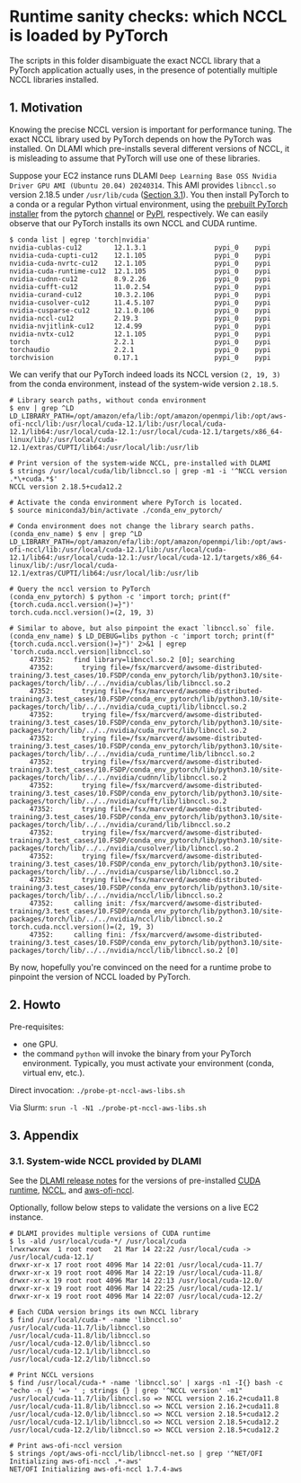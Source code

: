 # Runtime sanity checks: which NCCL is loaded by PyTorch

The scripts in this folder disambiguate the exact NCCL library that a PyTorch application actually
uses, in the presence of potentially multiple NCCL libraries installed.

## 1. Motivation

Knowing the precise NCCL version is important for performance tuning. The exact NCCL library used by
PyTorch depends on how the PyTorch was installed. On DLAMI which pre-installs several different
versions of NCCL, it is misleading to assume that PyTorch will use one of these libraries.

Suppose your EC2 instance runs DLAMI `Deep Learning Base OSS Nvidia Driver GPU AMI (Ubuntu 20.04)
20240314`. This AMI provides `libnccl.so` version 2.18.5 under `/usr/lib/cuda` ([Section
3.1](#31-system-wide-nccl-provided-by-dlami)). You then install PyTorch to a conda or a regular
Python virtual environment, using the [prebuilt PyTorch
installer](https://pytorch.org/get-started/locally/) from the pytorch
[channel](https://anaconda.org/pytorch/repo) or [PyPI](https://pypi.org/project/torch/),
respectively. We can easily observe that our PyTorch installs its own NCCL and CUDA runtime.

```console
$ conda list | egrep 'torch|nvidia'
nvidia-cublas-cu12        12.1.3.1                 pypi_0    pypi
nvidia-cuda-cupti-cu12    12.1.105                 pypi_0    pypi
nvidia-cuda-nvrtc-cu12    12.1.105                 pypi_0    pypi
nvidia-cuda-runtime-cu12  12.1.105                 pypi_0    pypi
nvidia-cudnn-cu12         8.9.2.26                 pypi_0    pypi
nvidia-cufft-cu12         11.0.2.54                pypi_0    pypi
nvidia-curand-cu12        10.3.2.106               pypi_0    pypi
nvidia-cusolver-cu12      11.4.5.107               pypi_0    pypi
nvidia-cusparse-cu12      12.1.0.106               pypi_0    pypi
nvidia-nccl-cu12          2.19.3                   pypi_0    pypi
nvidia-nvjitlink-cu12     12.4.99                  pypi_0    pypi
nvidia-nvtx-cu12          12.1.105                 pypi_0    pypi
torch                     2.2.1                    pypi_0    pypi
torchaudio                2.2.1                    pypi_0    pypi
torchvision               0.17.1                   pypi_0    pypi
```

We can verify that our PyTorch indeed loads its NCCL version `(2, 19, 3)` from the conda
environment, instead of the system-wide version `2.18.5`.

```console
# Library search paths, without conda environment
$ env | grep ^LD
LD_LIBRARY_PATH=/opt/amazon/efa/lib:/opt/amazon/openmpi/lib:/opt/aws-ofi-nccl/lib:/usr/local/cuda-12.1/lib:/usr/local/cuda-12.1/lib64:/usr/local/cuda-12.1:/usr/local/cuda-12.1/targets/x86_64-linux/lib/:/usr/local/cuda-12.1/extras/CUPTI/lib64:/usr/local/lib:/usr/lib

# Print version of the system-wide NCCL, pre-installed with DLAMI
$ strings /usr/local/cuda/lib/libnccl.so | grep -m1 -i '^NCCL version .*\+cuda.*$'
NCCL version 2.18.5+cuda12.2

# Activate the conda environment where PyTorch is located.
$ source miniconda3/bin/activate ./conda_env_pytorch/

# Conda environment does not change the library search paths.
(conda_env_name) $ env | grep ^LD
LD_LIBRARY_PATH=/opt/amazon/efa/lib:/opt/amazon/openmpi/lib:/opt/aws-ofi-nccl/lib:/usr/local/cuda-12.1/lib:/usr/local/cuda-12.1/lib64:/usr/local/cuda-12.1:/usr/local/cuda-12.1/targets/x86_64-linux/lib/:/usr/local/cuda-12.1/extras/CUPTI/lib64:/usr/local/lib:/usr/lib

# Query the nccl version to PyTorch
(conda_env_pytorch) $ python -c 'import torch; print(f"{torch.cuda.nccl.version()=}")'
torch.cuda.nccl.version()=(2, 19, 3)

# Similar to above, but also pinpoint the exact `libnccl.so` file.
(conda_env_name) $ LD_DEBUG=libs python -c 'import torch; print(f"{torch.cuda.nccl.version()=}")' 2>&1 | egrep 'torch.cuda.nccl.version|libnccl.so'
     47352:     find library=libnccl.so.2 [0]; searching
     47352:       trying file=/fsx/marcverd/awsome-distributed-training/3.test_cases/10.FSDP/conda_env_pytorch/lib/python3.10/site-packages/torch/lib/../../nvidia/cublas/lib/libnccl.so.2
     47352:       trying file=/fsx/marcverd/awsome-distributed-training/3.test_cases/10.FSDP/conda_env_pytorch/lib/python3.10/site-packages/torch/lib/../../nvidia/cuda_cupti/lib/libnccl.so.2
     47352:       trying file=/fsx/marcverd/awsome-distributed-training/3.test_cases/10.FSDP/conda_env_pytorch/lib/python3.10/site-packages/torch/lib/../../nvidia/cuda_nvrtc/lib/libnccl.so.2
     47352:       trying file=/fsx/marcverd/awsome-distributed-training/3.test_cases/10.FSDP/conda_env_pytorch/lib/python3.10/site-packages/torch/lib/../../nvidia/cuda_runtime/lib/libnccl.so.2
     47352:       trying file=/fsx/marcverd/awsome-distributed-training/3.test_cases/10.FSDP/conda_env_pytorch/lib/python3.10/site-packages/torch/lib/../../nvidia/cudnn/lib/libnccl.so.2
     47352:       trying file=/fsx/marcverd/awsome-distributed-training/3.test_cases/10.FSDP/conda_env_pytorch/lib/python3.10/site-packages/torch/lib/../../nvidia/cufft/lib/libnccl.so.2
     47352:       trying file=/fsx/marcverd/awsome-distributed-training/3.test_cases/10.FSDP/conda_env_pytorch/lib/python3.10/site-packages/torch/lib/../../nvidia/curand/lib/libnccl.so.2
     47352:       trying file=/fsx/marcverd/awsome-distributed-training/3.test_cases/10.FSDP/conda_env_pytorch/lib/python3.10/site-packages/torch/lib/../../nvidia/cusolver/lib/libnccl.so.2
     47352:       trying file=/fsx/marcverd/awsome-distributed-training/3.test_cases/10.FSDP/conda_env_pytorch/lib/python3.10/site-packages/torch/lib/../../nvidia/cusparse/lib/libnccl.so.2
     47352:       trying file=/fsx/marcverd/awsome-distributed-training/3.test_cases/10.FSDP/conda_env_pytorch/lib/python3.10/site-packages/torch/lib/../../nvidia/nccl/lib/libnccl.so.2
     47352:     calling init: /fsx/marcverd/awsome-distributed-training/3.test_cases/10.FSDP/conda_env_pytorch/lib/python3.10/site-packages/torch/lib/../../nvidia/nccl/lib/libnccl.so.2
torch.cuda.nccl.version()=(2, 19, 3)
     47352:     calling fini: /fsx/marcverd/awsome-distributed-training/3.test_cases/10.FSDP/conda_env_pytorch/lib/python3.10/site-packages/torch/lib/../../nvidia/nccl/lib/libnccl.so.2 [0]
```

By now, hopefully you're convinced on the need for a runtime probe to pinpoint the version of NCCL
loaded by PyTorch.

## 2. Howto

Pre-requisites:

- one GPU.
- the command `python` will invoke the binary from your PyTorch environment. Typically, you must
  activate your environment (conda, virtual env, etc.).

Direct invocation: `./probe-pt-nccl-aws-libs.sh`

Via Slurm: `srun -l -N1 ./probe-pt-nccl-aws-libs.sh`

## 3. Appendix

### 3.1. System-wide NCCL provided by DLAMI

See the [DLAMI release
notes](https://aws.amazon.com/releasenotes/aws-deep-learning-base-gpu-ami-ubuntu-20-04/) for the
versions of pre-installed [CUDA runtime](https://docs.nvidia.com/cuda/),
[NCCL](https://github.com/NVIDIA/nccl), and [aws-ofi-nccl](https://github.com/aws/aws-ofi-nccl).

Optionally, follow below steps to validate the versions on a live EC2 instance.

```console
# DLAMI provides multiple versions of CUDA runtime
$ ls -ald /usr/local/cuda-*/ /usr/local/cuda
lrwxrwxrwx  1 root root   21 Mar 14 22:22 /usr/local/cuda -> /usr/local/cuda-12.1/
drwxr-xr-x 17 root root 4096 Mar 14 22:01 /usr/local/cuda-11.7/
drwxr-xr-x 19 root root 4096 Mar 14 22:19 /usr/local/cuda-11.8/
drwxr-xr-x 19 root root 4096 Mar 14 22:13 /usr/local/cuda-12.0/
drwxr-xr-x 19 root root 4096 Mar 14 22:25 /usr/local/cuda-12.1/
drwxr-xr-x 19 root root 4096 Mar 14 22:07 /usr/local/cuda-12.2/

# Each CUDA version brings its own NCCL library
$ find /usr/local/cuda-* -name 'libnccl.so'
/usr/local/cuda-11.7/lib/libnccl.so
/usr/local/cuda-11.8/lib/libnccl.so
/usr/local/cuda-12.0/lib/libnccl.so
/usr/local/cuda-12.1/lib/libnccl.so
/usr/local/cuda-12.2/lib/libnccl.so

# Print NCCL versions
$ find /usr/local/cuda-* -name 'libnccl.so' | xargs -n1 -I{} bash -c  "echo -n {} '=> ' ; strings {} | grep '^NCCL version' -m1"
/usr/local/cuda-11.7/lib/libnccl.so => NCCL version 2.16.2+cuda11.8
/usr/local/cuda-11.8/lib/libnccl.so => NCCL version 2.16.2+cuda11.8
/usr/local/cuda-12.0/lib/libnccl.so => NCCL version 2.18.5+cuda12.2
/usr/local/cuda-12.1/lib/libnccl.so => NCCL version 2.18.5+cuda12.2
/usr/local/cuda-12.2/lib/libnccl.so => NCCL version 2.18.5+cuda12.2

# Print aws-ofi-nccl version
$ strings /opt/aws-ofi-nccl/lib/libnccl-net.so | grep '^NET/OFI Initializing aws-ofi-nccl .*-aws'
NET/OFI Initializing aws-ofi-nccl 1.7.4-aws
```
